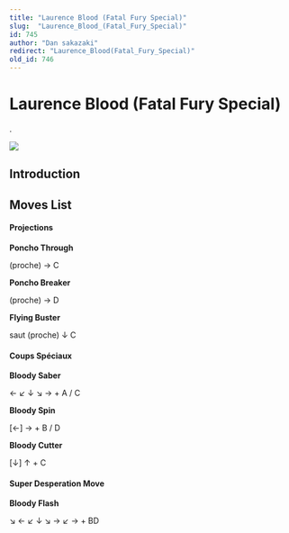```yaml
---
title: "Laurence Blood (Fatal Fury Special)"
slug:  "Laurence_Blood_(Fatal_Fury_Special)"
id: 745
author: "Dan sakazaki"
redirect: "Laurence_Blood(Fatal_Fury_Special)"
old_id: 746
---
```


# Laurence Blood (Fatal Fury Special)

.

![](/images/Ffsplaurence.PNG)  

## Introduction

## Moves List

#### Projections

**Poncho Through**

(proche) → C

**Poncho Breaker**

(proche) → D

**Flying Buster**

saut (proche) ↓ C

#### Coups Spéciaux

**Bloody Saber**

← ↙ ↓ ↘ → + A / C

**Bloody Spin**

\[←\] → + B / D

**Bloody Cutter**

\[↓\] ↑ + C

#### Super Desperation Move

**Bloody Flash**

↘ ← ↙ ↓ ↘ → ↙ → + BD
